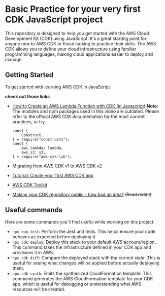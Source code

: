 # Basic Practice for your very first CDK JavaScript project

This repository is designed to help you get started with the AWS Cloud Development Kit (CDK) using JavaScript. It's a great starting point for anyone new to AWS CDK or those looking to practice their skills. The AWS CDK allows you to define your cloud infrastructure using familiar programming languages, making cloud applications easier to deploy and manage.

## Getting Started

To get started with learning AWS CDK in JavaScript

**check out those links**
- [How to Create an AWS Lambda Function with CDK (in Javascript)](https://www.youtube.com/watch?v=1YrmUzOjIqE)
    **Note:** 
    The modules and npm packages used in this video are outdated. Please refer to the official AWS CDK documentation for the most current practices, or try
    ```
    const {
        Construct,
    } = require("constructs");
    const {    
        aws_lambda: lambda,
        aws_s3: s3,
    } = require("aws-cdk-lib");
    ```

- [Migrating from AWS CDK v1 to AWS CDK v2](https://docs.aws.amazon.com/cdk/v2/guide/migrating-v2.html)
- [Tutorial: Create your first AWS CDK app](https://docs.aws.amazon.com/cdk/v2/guide/hello_world.html)
- [AWS CDK Toolkit](https://www.npmjs.com/package/aws-cdk)
- [Making your CDK repository public - how bad an idea?](https://www.reddit.com/r/aws/comments/10zb5mt/making_your_cdk_repository_public_how_bad_an_idea/) ~~(Read reddit)~~

## Useful commands

Here are some commands you'll find useful while working on this project:

- `npm run test`: Perform the Jest unit tests. This helps ensure your code behaves as expected before deploying it.
- `npx cdk deploy`: Deploy this stack to your default AWS account/region. This command takes the infrastructure defined in your CDK app and provisions it in AWS.
- `npx cdk diff`: Compare the deployed stack with the current state. This is useful for seeing what changes will be applied before actually deploying them.
- `npx cdk synth`: Emits the synthesized CloudFormation template. This command generates the AWS CloudFormation template for your CDK app, which is useful for debugging or understanding what AWS resources will be created.